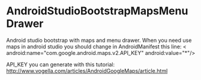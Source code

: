 AndroidStudioBootstrapMapsMenuDrawer
====================================

Android studio bootstrap with maps and menu drawer. When you need use maps in android studio you should change
in AndroidManifest this line:
<
            android:name="com.google.android.maps.v2.API_KEY"
            android:value="*"/>

API_KEY you can generate with this tutorial:
http://www.vogella.com/articles/AndroidGoogleMaps/article.html
